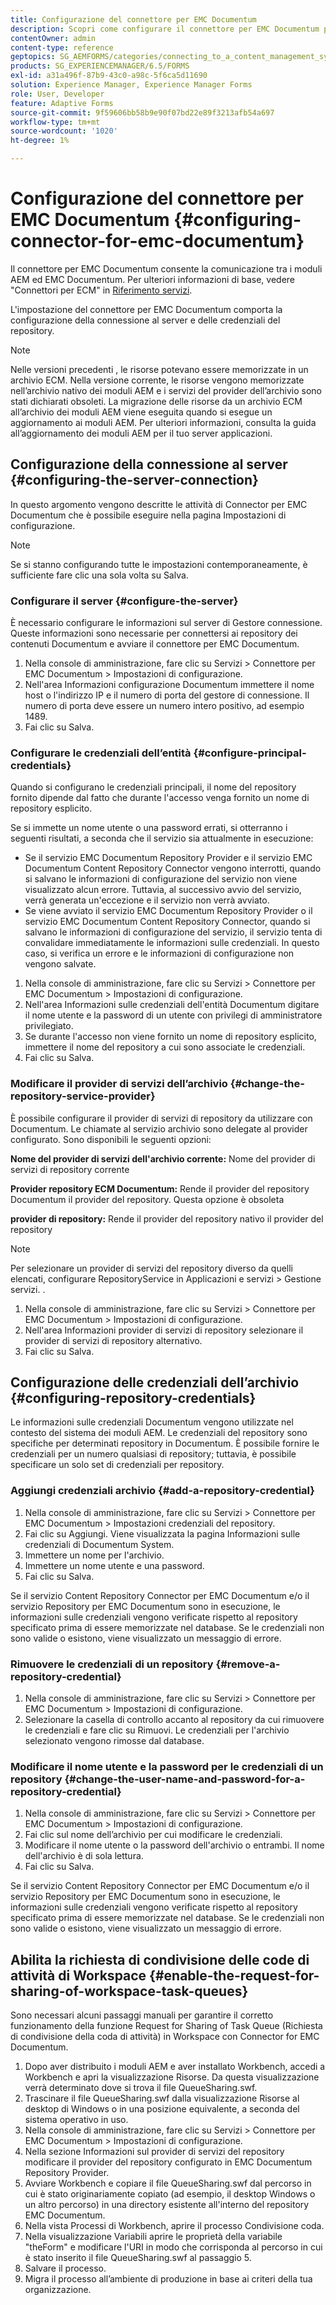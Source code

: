 ```yaml
---
title: Configurazione del connettore per EMC Documentum
description: Scopri come configurare il connettore per EMC Documentum per abilitare la comunicazione tra i moduli AEM e EMC Documentum.
contentOwner: admin
content-type: reference
geptopics: SG_AEMFORMS/categories/connecting_to_a_content_management_system
products: SG_EXPERIENCEMANAGER/6.5/FORMS
exl-id: a31a496f-87b9-43c0-a98c-5f6ca5d11690
solution: Experience Manager, Experience Manager Forms
role: User, Developer
feature: Adaptive Forms
source-git-commit: 9f59606bb58b9e90f07bd22e89f3213afb54a697
workflow-type: tm+mt
source-wordcount: '1020'
ht-degree: 1%

---
```


# Configurazione del connettore per EMC Documentum {#configuring-connector-for-emc-documentum}

Il connettore per EMC Documentum consente la comunicazione tra i moduli AEM ed EMC Documentum. Per ulteriori informazioni di base, vedere &quot;Connettori per ECM&quot; in [Riferimento servizi](https://www.adobe.com/go/learn_aemforms_services_63).

L&#39;impostazione del connettore per EMC Documentum comporta la configurazione della connessione al server e delle credenziali del repository.

>[!NOTE]
>
>Nelle versioni precedenti , le risorse potevano essere memorizzate in un archivio ECM. Nella versione corrente, le risorse vengono memorizzate nell’archivio nativo dei moduli AEM e i servizi del provider dell’archivio sono stati dichiarati obsoleti. La migrazione delle risorse da un archivio ECM all’archivio dei moduli AEM viene eseguita quando si esegue un aggiornamento ai moduli AEM. Per ulteriori informazioni, consulta la guida all’aggiornamento dei moduli AEM per il tuo server applicazioni.

## Configurazione della connessione al server {#configuring-the-server-connection}

In questo argomento vengono descritte le attività di Connector per EMC Documentum che è possibile eseguire nella pagina Impostazioni di configurazione.

>[!NOTE]
>
>Se si stanno configurando tutte le impostazioni contemporaneamente, è sufficiente fare clic una sola volta su Salva.

### Configurare il server {#configure-the-server}

È necessario configurare le informazioni sul server di Gestore connessione. Queste informazioni sono necessarie per connettersi ai repository dei contenuti Documentum e avviare il connettore per EMC Documentum.

1. Nella console di amministrazione, fare clic su Servizi > Connettore per EMC Documentum > Impostazioni di configurazione.
1. Nell&#39;area Informazioni configurazione Documentum immettere il nome host o l&#39;indirizzo IP e il numero di porta del gestore di connessione. Il numero di porta deve essere un numero intero positivo, ad esempio 1489.
1. Fai clic su Salva.

### Configurare le credenziali dell’entità {#configure-principal-credentials}

Quando si configurano le credenziali principali, il nome del repository fornito dipende dal fatto che durante l&#39;accesso venga fornito un nome di repository esplicito.

Se si immette un nome utente o una password errati, si otterranno i seguenti risultati, a seconda che il servizio sia attualmente in esecuzione:

* Se il servizio EMC Documentum Repository Provider e il servizio EMC Documentum Content Repository Connector vengono interrotti, quando si salvano le informazioni di configurazione del servizio non viene visualizzato alcun errore. Tuttavia, al successivo avvio del servizio, verrà generata un&#39;eccezione e il servizio non verrà avviato.
* Se viene avviato il servizio EMC Documentum Repository Provider o il servizio EMC Documentum Content Repository Connector, quando si salvano le informazioni di configurazione del servizio, il servizio tenta di convalidare immediatamente le informazioni sulle credenziali. In questo caso, si verifica un errore e le informazioni di configurazione non vengono salvate.

1. Nella console di amministrazione, fare clic su Servizi > Connettore per EMC Documentum > Impostazioni di configurazione.
1. Nell&#39;area Informazioni sulle credenziali dell&#39;entità Documentum digitare il nome utente e la password di un utente con privilegi di amministratore privilegiato.
1. Se durante l&#39;accesso non viene fornito un nome di repository esplicito, immettere il nome del repository a cui sono associate le credenziali.
1. Fai clic su Salva.

### Modificare il provider di servizi dell’archivio {#change-the-repository-service-provider}

È possibile configurare il provider di servizi di repository da utilizzare con Documentum. Le chiamate al servizio archivio sono delegate al provider configurato. Sono disponibili le seguenti opzioni:

**Nome del provider di servizi dell&#39;archivio corrente:** Nome del provider di servizi di repository corrente

**Provider repository ECM Documentum:** Rende il provider del repository Documentum il provider del repository. Questa opzione è obsoleta

**provider di repository:** Rende il provider del repository nativo il provider del repository

>[!NOTE]
>
>Per selezionare un provider di servizi del repository diverso da quelli elencati, configurare RepositoryService in Applicazioni e servizi > Gestione servizi. <!-- Fix broken link (See Managing Services) -->.

1. Nella console di amministrazione, fare clic su Servizi > Connettore per EMC Documentum > Impostazioni di configurazione.
1. Nell&#39;area Informazioni provider di servizi di repository selezionare il provider di servizi di repository alternativo.
1. Fai clic su Salva.

## Configurazione delle credenziali dell’archivio {#configuring-repository-credentials}

Le informazioni sulle credenziali Documentum vengono utilizzate nel contesto del sistema dei moduli AEM. Le credenziali del repository sono specifiche per determinati repository in Documentum. È possibile fornire le credenziali per un numero qualsiasi di repository; tuttavia, è possibile specificare un solo set di credenziali per repository.

### Aggiungi credenziali archivio {#add-a-repository-credential}

1. Nella console di amministrazione, fare clic su Servizi > Connettore per EMC Documentum > Impostazioni credenziali del repository.
1. Fai clic su Aggiungi. Viene visualizzata la pagina Informazioni sulle credenziali di Documentum System.
1. Immettere un nome per l&#39;archivio.
1. Immettere un nome utente e una password.
1. Fai clic su Salva.

Se il servizio Content Repository Connector per EMC Documentum e/o il servizio Repository per EMC Documentum sono in esecuzione, le informazioni sulle credenziali vengono verificate rispetto al repository specificato prima di essere memorizzate nel database. Se le credenziali non sono valide o esistono, viene visualizzato un messaggio di errore.

### Rimuovere le credenziali di un repository {#remove-a-repository-credential}

1. Nella console di amministrazione, fare clic su Servizi > Connettore per EMC Documentum > Impostazioni di configurazione.
1. Selezionare la casella di controllo accanto al repository da cui rimuovere le credenziali e fare clic su Rimuovi. Le credenziali per l&#39;archivio selezionato vengono rimosse dal database.

### Modificare il nome utente e la password per le credenziali di un repository {#change-the-user-name-and-password-for-a-repository-credential}

1. Nella console di amministrazione, fare clic su Servizi > Connettore per EMC Documentum > Impostazioni di configurazione.
1. Fai clic sul nome dell’archivio per cui modificare le credenziali.
1. Modificare il nome utente o la password dell&#39;archivio o entrambi. Il nome dell&#39;archivio è di sola lettura.
1. Fai clic su Salva.

Se il servizio Content Repository Connector per EMC Documentum e/o il servizio Repository per EMC Documentum sono in esecuzione, le informazioni sulle credenziali vengono verificate rispetto al repository specificato prima di essere memorizzate nel database. Se le credenziali non sono valide o esistono, viene visualizzato un messaggio di errore.

## Abilita la richiesta di condivisione delle code di attività di Workspace {#enable-the-request-for-sharing-of-workspace-task-queues}

Sono necessari alcuni passaggi manuali per garantire il corretto funzionamento della funzione Request for Sharing of Task Queue (Richiesta di condivisione della coda di attività) in Workspace con Connector for EMC Documentum.

1. Dopo aver distribuito i moduli AEM e aver installato Workbench, accedi a Workbench e apri la visualizzazione Risorse. Da questa visualizzazione verrà determinato dove si trova il file QueueSharing.swf.
1. Trascinare il file QueueSharing.swf dalla visualizzazione Risorse al desktop di Windows o in una posizione equivalente, a seconda del sistema operativo in uso.
1. Nella console di amministrazione, fare clic su Servizi > Connettore per EMC Documentum > Impostazioni di configurazione.
1. Nella sezione Informazioni sul provider di servizi del repository modificare il provider del repository configurato in EMC Documentum Repository Provider.
1. Avviare Workbench e copiare il file QueueSharing.swf dal percorso in cui è stato originariamente copiato (ad esempio, il desktop Windows o un altro percorso) in una directory esistente all&#39;interno del repository EMC Documentum.
1. Nella vista Processi di Workbench, aprire il processo Condivisione coda.
1. Nella visualizzazione Variabili aprire le proprietà della variabile &quot;theForm&quot; e modificare l&#39;URI in modo che corrisponda al percorso in cui è stato inserito il file QueueSharing.swf al passaggio 5.
1. Salvare il processo.
1. Migra il processo all’ambiente di produzione in base ai criteri della tua organizzazione.
